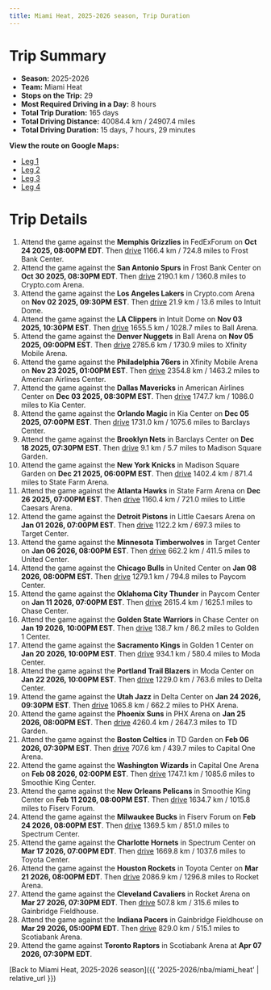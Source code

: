 ```yaml
---
title: Miami Heat, 2025-2026 season, Trip Duration
---
```


# Trip Summary
- **Season:** 2025-2026
- **Team:** Miami Heat
- **Stops on the Trip:** 29
- **Most Required Driving in a Day:** 8 hours
- **Total Trip Duration:** 165 days
- **Total Driving Distance:** 40084.4 km / 24907.4 miles
- **Total Driving Duration:** 15 days, 7 hours, 29 minutes

**View the route on Google Maps:**
- [Leg 1](https://www.google.com/maps/dir/FedExForum+Memphis+TN/Frost+Bank+Center+San+Antonio+TX/Crypto.com+Arena+Los+Angeles+CA/Intuit+Dome+Inglewood+CA/Ball+Arena+Denver+CO/Xfinity+Mobile+Arena+Philadelphia+PA/American+Airlines+Center+Dallas+TX/Kia+Center+Orlando+FL/Barclays+Center+Brooklyn+NY/Madison+Square+Garden+New+York+NY)
- [Leg 2](https://www.google.com/maps/dir/Madison+Square+Garden+New+York+NY/State+Farm+Arena+Atlanta+GA/Little+Caesars+Arena+Detroit+MI/Target+Center+Minneapolis+MN/United+Center+Chicago+IL/Paycom+Center+Oklahoma+City+OK/Chase+Center+San+Francisco+CA/Golden+1+Center+Sacramento+CA/Moda+Center+Portland+OR/Delta+Center+Salt+Lake+City+UT)
- [Leg 3](https://www.google.com/maps/dir/Delta+Center+Salt+Lake+City+UT/PHX+Arena+Phoenix+AZ/TD+Garden+Boston+MA/Capital+One+Arena+Washington+DC/Smoothie+King+Center+New+Orleans+LA/Fiserv+Forum+Milwaukee+WI/Spectrum+Center+Charlotte+NC/Toyota+Center+Houston+TX/Rocket+Arena+Cleveland+OH/Gainbridge+Fieldhouse+Indianapolis+IN)
- [Leg 4](https://www.google.com/maps/dir/Gainbridge+Fieldhouse+Indianapolis+IN/Scotiabank+Arena+Toronto+ON)

# Trip Details
1. Attend the game against the **Memphis Grizzlies** in FedExForum on **Oct 24 2025, 08:00PM EDT**. Then [drive](https://www.google.com/maps/dir/FedExForum+Memphis+TN/Frost+Bank+Center+San+Antonio+TX) 1166.4 km / 724.8 miles to Frost Bank Center.
2. Attend the game against the **San Antonio Spurs** in Frost Bank Center on **Oct 30 2025, 08:30PM EDT**. Then [drive](https://www.google.com/maps/dir/Frost+Bank+Center+San+Antonio+TX/Crypto.com+Arena+Los+Angeles+CA) 2190.1 km / 1360.8 miles to Crypto.com Arena.
3. Attend the game against the **Los Angeles Lakers** in Crypto.com Arena on **Nov 02 2025, 09:30PM EST**. Then [drive](https://www.google.com/maps/dir/Crypto.com+Arena+Los+Angeles+CA/Intuit+Dome+Inglewood+CA) 21.9 km / 13.6 miles to Intuit Dome.
4. Attend the game against the **LA Clippers** in Intuit Dome on **Nov 03 2025, 10:30PM EST**. Then [drive](https://www.google.com/maps/dir/Intuit+Dome+Inglewood+CA/Ball+Arena+Denver+CO) 1655.5 km / 1028.7 miles to Ball Arena.
5. Attend the game against the **Denver Nuggets** in Ball Arena on **Nov 05 2025, 09:00PM EST**. Then [drive](https://www.google.com/maps/dir/Ball+Arena+Denver+CO/Xfinity+Mobile+Arena+Philadelphia+PA) 2785.6 km / 1730.9 miles to Xfinity Mobile Arena.
6. Attend the game against the **Philadelphia 76ers** in Xfinity Mobile Arena on **Nov 23 2025, 01:00PM EST**. Then [drive](https://www.google.com/maps/dir/Xfinity+Mobile+Arena+Philadelphia+PA/American+Airlines+Center+Dallas+TX) 2354.8 km / 1463.2 miles to American Airlines Center.
7. Attend the game against the **Dallas Mavericks** in American Airlines Center on **Dec 03 2025, 08:30PM EST**. Then [drive](https://www.google.com/maps/dir/American+Airlines+Center+Dallas+TX/Kia+Center+Orlando+FL) 1747.7 km / 1086.0 miles to Kia Center.
8. Attend the game against the **Orlando Magic** in Kia Center on **Dec 05 2025, 07:00PM EST**. Then [drive](https://www.google.com/maps/dir/Kia+Center+Orlando+FL/Barclays+Center+Brooklyn+NY) 1731.0 km / 1075.6 miles to Barclays Center.
9. Attend the game against the **Brooklyn Nets** in Barclays Center on **Dec 18 2025, 07:30PM EST**. Then [drive](https://www.google.com/maps/dir/Barclays+Center+Brooklyn+NY/Madison+Square+Garden+New+York+NY) 9.1 km / 5.7 miles to Madison Square Garden.
10. Attend the game against the **New York Knicks** in Madison Square Garden on **Dec 21 2025, 06:00PM EST**. Then [drive](https://www.google.com/maps/dir/Madison+Square+Garden+New+York+NY/State+Farm+Arena+Atlanta+GA) 1402.4 km / 871.4 miles to State Farm Arena.
11. Attend the game against the **Atlanta Hawks** in State Farm Arena on **Dec 26 2025, 07:00PM EST**. Then [drive](https://www.google.com/maps/dir/State+Farm+Arena+Atlanta+GA/Little+Caesars+Arena+Detroit+MI) 1160.4 km / 721.0 miles to Little Caesars Arena.
12. Attend the game against the **Detroit Pistons** in Little Caesars Arena on **Jan 01 2026, 07:00PM EST**. Then [drive](https://www.google.com/maps/dir/Little+Caesars+Arena+Detroit+MI/Target+Center+Minneapolis+MN) 1122.2 km / 697.3 miles to Target Center.
13. Attend the game against the **Minnesota Timberwolves** in Target Center on **Jan 06 2026, 08:00PM EST**. Then [drive](https://www.google.com/maps/dir/Target+Center+Minneapolis+MN/United+Center+Chicago+IL) 662.2 km / 411.5 miles to United Center.
14. Attend the game against the **Chicago Bulls** in United Center on **Jan 08 2026, 08:00PM EST**. Then [drive](https://www.google.com/maps/dir/United+Center+Chicago+IL/Paycom+Center+Oklahoma+City+OK) 1279.1 km / 794.8 miles to Paycom Center.
15. Attend the game against the **Oklahoma City Thunder** in Paycom Center on **Jan 11 2026, 07:00PM EST**. Then [drive](https://www.google.com/maps/dir/Paycom+Center+Oklahoma+City+OK/Chase+Center+San+Francisco+CA) 2615.4 km / 1625.1 miles to Chase Center.
16. Attend the game against the **Golden State Warriors** in Chase Center on **Jan 19 2026, 10:00PM EST**. Then [drive](https://www.google.com/maps/dir/Chase+Center+San+Francisco+CA/Golden+1+Center+Sacramento+CA) 138.7 km / 86.2 miles to Golden 1 Center.
17. Attend the game against the **Sacramento Kings** in Golden 1 Center on **Jan 20 2026, 10:00PM EST**. Then [drive](https://www.google.com/maps/dir/Golden+1+Center+Sacramento+CA/Moda+Center+Portland+OR) 934.1 km / 580.4 miles to Moda Center.
18. Attend the game against the **Portland Trail Blazers** in Moda Center on **Jan 22 2026, 10:00PM EST**. Then [drive](https://www.google.com/maps/dir/Moda+Center+Portland+OR/Delta+Center+Salt+Lake+City+UT) 1229.0 km / 763.6 miles to Delta Center.
19. Attend the game against the **Utah Jazz** in Delta Center on **Jan 24 2026, 09:30PM EST**. Then [drive](https://www.google.com/maps/dir/Delta+Center+Salt+Lake+City+UT/PHX+Arena+Phoenix+AZ) 1065.8 km / 662.2 miles to PHX Arena.
20. Attend the game against the **Phoenix Suns** in PHX Arena on **Jan 25 2026, 08:00PM EST**. Then [drive](https://www.google.com/maps/dir/PHX+Arena+Phoenix+AZ/TD+Garden+Boston+MA) 4260.4 km / 2647.3 miles to TD Garden.
21. Attend the game against the **Boston Celtics** in TD Garden on **Feb 06 2026, 07:30PM EST**. Then [drive](https://www.google.com/maps/dir/TD+Garden+Boston+MA/Capital+One+Arena+Washington+DC) 707.6 km / 439.7 miles to Capital One Arena.
22. Attend the game against the **Washington Wizards** in Capital One Arena on **Feb 08 2026, 02:00PM EST**. Then [drive](https://www.google.com/maps/dir/Capital+One+Arena+Washington+DC/Smoothie+King+Center+New+Orleans+LA) 1747.1 km / 1085.6 miles to Smoothie King Center.
23. Attend the game against the **New Orleans Pelicans** in Smoothie King Center on **Feb 11 2026, 08:00PM EST**. Then [drive](https://www.google.com/maps/dir/Smoothie+King+Center+New+Orleans+LA/Fiserv+Forum+Milwaukee+WI) 1634.7 km / 1015.8 miles to Fiserv Forum.
24. Attend the game against the **Milwaukee Bucks** in Fiserv Forum on **Feb 24 2026, 08:00PM EST**. Then [drive](https://www.google.com/maps/dir/Fiserv+Forum+Milwaukee+WI/Spectrum+Center+Charlotte+NC) 1369.5 km / 851.0 miles to Spectrum Center.
25. Attend the game against the **Charlotte Hornets** in Spectrum Center on **Mar 17 2026, 07:00PM EDT**. Then [drive](https://www.google.com/maps/dir/Spectrum+Center+Charlotte+NC/Toyota+Center+Houston+TX) 1669.8 km / 1037.6 miles to Toyota Center.
26. Attend the game against the **Houston Rockets** in Toyota Center on **Mar 21 2026, 08:00PM EDT**. Then [drive](https://www.google.com/maps/dir/Toyota+Center+Houston+TX/Rocket+Arena+Cleveland+OH) 2086.9 km / 1296.8 miles to Rocket Arena.
27. Attend the game against the **Cleveland Cavaliers** in Rocket Arena on **Mar 27 2026, 07:30PM EDT**. Then [drive](https://www.google.com/maps/dir/Rocket+Arena+Cleveland+OH/Gainbridge+Fieldhouse+Indianapolis+IN) 507.8 km / 315.6 miles to Gainbridge Fieldhouse.
28. Attend the game against the **Indiana Pacers** in Gainbridge Fieldhouse on **Mar 29 2026, 05:00PM EDT**. Then [drive](https://www.google.com/maps/dir/Gainbridge+Fieldhouse+Indianapolis+IN/Scotiabank+Arena+Toronto+ON) 829.0 km / 515.1 miles to Scotiabank Arena.
29. Attend the game against **Toronto Raptors** in Scotiabank Arena at **Apr 07 2026, 07:30PM EDT**.

[Back to Miami Heat, 2025-2026 season]({{ '2025-2026/nba/miami_heat' | relative_url }})
